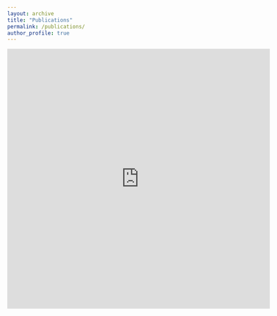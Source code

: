 ```yaml
---
layout: archive
title: "Publications"
permalink: /publications/
author_profile: true
---
```

<!--
{% if author.googlescholar %}
  You can also find my articles on <u><a href="{{author.googlescholar}}">my Google Scholar profile</a>.</u>
{% endif %}

{% include base_path %}

{% for post in site.publications reversed %}
  {% include archive-single.html %}
{% endfor %}
-->

<iframe src="https://hsd1121.github.io/publications.html" sandbox="allow-same-origin allow-scripts allow-top-navigation" width="120%"  height="600"  scrolling="yes" seamless="seamless" frameborder="0" allowfullscreen>
</iframe>